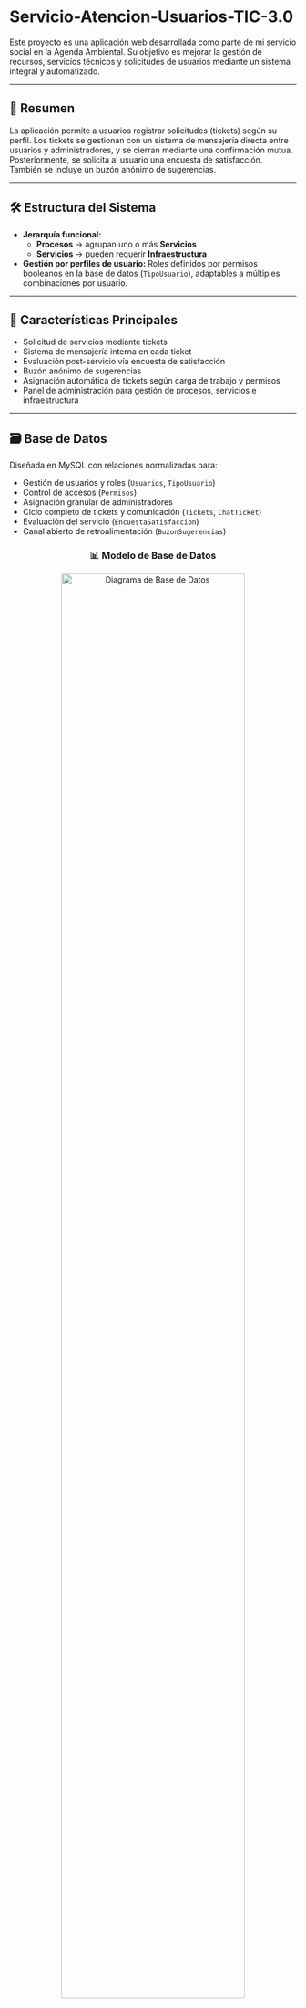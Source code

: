 # Servicio-Atencion-Usuarios-TIC-3.0

Este proyecto es una aplicación web desarrollada como parte de mi servicio social en la Agenda Ambiental. Su objetivo es mejorar la gestión de recursos, servicios técnicos y solicitudes de usuarios mediante un sistema integral y automatizado.

---

## 📌 Resumen

La aplicación permite a usuarios registrar solicitudes (tickets) según su perfil. Los tickets se gestionan con un sistema de mensajería directa entre usuarios y administradores, y se cierran mediante una confirmación mutua. Posteriormente, se solicita al usuario una encuesta de satisfacción. También se incluye un buzón anónimo de sugerencias.

---

## 🛠️ Estructura del Sistema

* **Jerarquía funcional:**
  * **Procesos** → agrupan uno o más **Servicios**
  * **Servicios** → pueden requerir **Infraestructura**
* **Gestión por perfiles de usuario:**
  Roles definidos por permisos booleanos en la base de datos (`TipoUsuario`), adaptables a múltiples combinaciones por usuario.

---

## 🧠 Características Principales

* Solicitud de servicios mediante tickets
* Sistema de mensajería interna en cada ticket
* Evaluación post-servicio vía encuesta de satisfacción
* Buzón anónimo de sugerencias
* Asignación automática de tickets según carga de trabajo y permisos
* Panel de administración para gestión de procesos, servicios e infraestructura

---

## 🗃️ Base de Datos

Diseñada en MySQL con relaciones normalizadas para:

* Gestión de usuarios y roles (`Usuarios`, `TipoUsuario`)
* Control de accesos (`Permisos`)
* Asignación granular de administradores
* Ciclo completo de tickets y comunicación (`Tickets`, `ChatTicket`)
* Evaluación del servicio (`EncuestaSatisfaccion`)
* Canal abierto de retroalimentación (`BuzonSugerencias`)

<div align="center">
  <h3>📊 Modelo de Base de Datos</h3>
  <img src="Imagenes/Diagramas/DataBase.png" alt="Diagrama de Base de Datos" width="80%">
  <p><em>Estructura completa de la base de datos con todas las relaciones y entidades del sistema</em></p>
</div>

<div align="center">
  <h3>🔄 Diagrama de Flujo del Sistema</h3>
  <img src="Imagenes/Diagramas/Diagrama.png" alt="Diagrama de Flujo General" width="80%">
  <p><em>Flujo de procesos y arquitectura general del sistema de atención a usuarios</em></p>
</div>

---

## 💻 FrontEnd

Se contemplan tres posibles enfoques de desarrollo FrontEnd:

1. **Laravel + HTML/CSS/JS** (Enfoque clásico)
   Simple, rápido y con buen rendimiento.

2. **Laravel Blade + React + ShadCN UI + Tailwind CSS** (Enfoque híbrido)
   Balance entre interactividad moderna y renderizado tradicional.

3. **Laravel + Next.js + React + ShadCN UI + Tailwind CSS** (SPA desacoplada)
   Arquitectura escalable y modular con experiencia fluida.

---

## 🖼️ Interfaces del Sistema

### 🔐 Pantalla de Acceso

<div align="center">
  <h4>Inicio de Sesión</h4>
  <img src="Imagenes/HTML%20-%20CSS%20-%20JS/Login.png" alt="Pantalla de Login" width="70%">
  <p><em>Interfaz principal para el acceso al sistema con autenticación segura</em></p>
</div>

---

### 👨‍💼 Panel de Administrador - Versión HTML/CSS/JS

<div align="center">
  <h4>Dashboard Principal</h4>
  <img src="Imagenes/HTML%20-%20CSS%20-%20JS/Admin/1.png" alt="Dashboard Admin 1" width="70%">
  <p><em>Vista general del panel administrativo con métricas y estadísticas</em></p>
</div>

<div align="center">
  <h4>Dashboard - Análisis de Rendimiento</h4>
  <img src="Imagenes/HTML%20-%20CSS%20-%20JS/Admin/2.png" alt="Dashboard Admin 2" width="70%">
  <p><em>Análisis detallado de rendimiento y KPIs del sistema</em></p>
</div>

<div align="center">
  <h4>Dashboard - Resumen Ejecutivo</h4>
  <img src="Imagenes/HTML%20-%20CSS%20-%20JS/Admin/3.png" alt="Dashboard Admin 3" width="70%">
  <p><em>Resumen ejecutivo con indicadores clave y tendencias</em></p>
</div>

<div align="center">
  <h4>Gestión de Tickets</h4>
  <img src="Imagenes/HTML%20-%20CSS%20-%20JS/Admin/4.png" alt="Tickets Admin" width="70%">
  <p><em>Panel de administración de tickets con filtros y estados en tiempo real</em></p>
</div>

<div align="center">
  <h4>Sistema de Chat por Ticket</h4>
  <img src="Imagenes/HTML%20-%20CSS%20-%20JS/Admin/5.png" alt="Chat Ticket Admin" width="70%">
  <p><em>Interfaz de comunicación directa con usuarios para resolución de incidencias</em></p>
</div>

<div align="center">
  <h4>Gestión de Operadores</h4>
  <img src="Imagenes/HTML%20-%20CSS%20-%20JS/Admin/6.png" alt="Operadores Admin" width="70%">
  <p><em>Panel de administración de personal técnico y asignación de roles</em></p>
</div>

<div align="center">
  <h4>Detalles de Operador</h4>
  <img src="Imagenes/HTML%20-%20CSS%20-%20JS/Admin/7.png" alt="Detalles Operador Admin" width="70%">
  <p><em>Vista detallada del perfil y rendimiento individual de cada operador</em></p>
</div>

<div align="center">
  <h4>Control de Inventario</h4>
  <img src="Imagenes/HTML%20-%20CSS%20-%20JS/Admin/8.png" alt="Inventario Admin" width="70%">
  <p><em>Sistema de gestión de recursos e infraestructura tecnológica</em></p>
</div>

<div align="center">
  <h4>Calendario de Actividades</h4>
  <img src="Imagenes/HTML%20-%20CSS%20-%20JS/Admin/9.png" alt="Calendario Admin" width="70%">
  <p><em>Planificación y seguimiento de mantenimientos y servicios programados</em></p>
</div>

---

### 👤 Panel de Usuario - Versión HTML/CSS/JS

<div align="center">
  <h4>Dashboard del Usuario</h4>
  <img src="Imagenes/HTML%20-%20CSS%20-%20JS/User/1.png" alt="Dashboard Usuario" width="70%">
  <p><em>Panel principal del usuario con acceso rápido a servicios y estado de solicitudes</em></p>
</div>

<div align="center">
  <h4>Formulario de Solicitudes</h4>
  <img src="Imagenes/HTML%20-%20CSS%20-%20JS/User/2.png" alt="Formulario Solicitudes" width="70%">
  <p><em>Interfaz intuitiva para la creación de nuevas solicitudes</em></p>
</div>

<div align="center">
  <h4>Solicitud de Instalaciones</h4>
  <img src="Imagenes/HTML%20-%20CSS%20-%20JS/User/3.png" alt="Solicitud Instalaciones" width="70%">
  <p><em>Formulario especializado para solicitudes de instalaciónes, donde se contempla el caso de ser necesario equipo o infraestructura extra</em></p>
</div>

<div align="center">
  <h4>Mis Tickets</h4>
  <img src="Imagenes/HTML%20-%20CSS%20-%20JS/User/4.png" alt="Tickets Usuario" width="70%">
  <p><em>Vista de todas las solicitudes del usuario con seguimiento de estado en tiempo real</em></p>
</div>

<div align="center">
  <h4>Chat de Soporte</h4>
  <img src="Imagenes/HTML%20-%20CSS%20-%20JS/User/5.png" alt="Chat Ticket Usuario" width="70%">
  <p><em>Sistema de mensajería directa con el personal técnico asignado</em></p>
</div>

<div align="center">
  <h4>Encuesta de Satisfacción</h4>
  <img src="Imagenes/HTML%20-%20CSS%20-%20JS/User/6.png" alt="Encuesta Satisfacción" width="70%">
  <p><em>Evaluación del servicio recibido para mejora continua del sistema</em></p>
</div>

---

### ⚛️ Panel de Administrador - Versión React

<div align="center">
  <h4>Dashboard Moderno</h4>
  <img src="Imagenes/React/1.png" alt="Dashboard React" width="70%">
  <p><em>Interfaz moderna con componentes interactivos y responsivos</em></p>
</div>

<div align="center">
  <h4>Gestión de Tickets Avanzada</h4>
  <img src="Imagenes/React/2.png" alt="Tickets React" width="70%">
  <p><em>Panel avanzado de tickets con filtros dinámicos y actualizaciones en tiempo real</em></p>
</div>

<div align="center">
  <h4>Lista de Conversaciones</h4>
  <img src="Imagenes/React/3.png" alt="Chats Ticket React" width="70%">
  <p><em>Vista organizada de todas las conversaciones activas con usuarios</em></p>
</div>

<div align="center">
  <h4>Chat Individual</h4>
  <img src="Imagenes/React/4.png" alt="Chat Ticket React" width="70%">
  <p><em>Interfaz de chat moderna con historial completo y funciones avanzadas</em></p>
</div>

<div align="center">
  <h4>Inventario Digital</h4>
  <img src="Imagenes/React/5.png" alt="Inventario React" width="70%">
  <p><em>Sistema digital de inventario con búsqueda avanzada y categorización automática</em></p>
</div>

<div align="center">
  <h4>Calendario Interactivo</h4>
  <img src="Imagenes/React/6.png" alt="Calendario React" width="70%">
  <p><em>Calendario interactivo con gestión de eventos y recordatorios automáticos</em></p>
</div>

---

